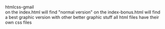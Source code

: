 htmlcss-gmail    
on the index.html will find "normal version"
on the index-bonus.html will find a best graphic version with other better graphic stuff
all html files have their own css files
